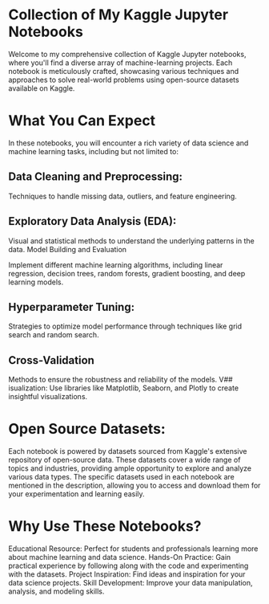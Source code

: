 # Collection of My Kaggle Jupyter Notebooks

Welcome to my comprehensive collection of Kaggle Jupyter notebooks, where you'll find a diverse array of machine-learning projects. Each notebook is meticulously crafted, showcasing various techniques and approaches to solve real-world problems using open-source datasets available on Kaggle.

# What You Can Expect
In these notebooks, you will encounter a rich variety of data science and machine learning tasks, including but not limited to:

## Data Cleaning and Preprocessing:
Techniques to handle missing data, outliers, and feature engineering.

## Exploratory Data Analysis (EDA):
Visual and statistical methods to understand the underlying patterns in the data.
Model Building and Evaluation

Implement different machine learning algorithms, including linear regression, decision trees, random forests, gradient boosting, and deep learning models.

## Hyperparameter Tuning:
Strategies to optimize model performance through techniques like grid search and random search.
## Cross-Validation
Methods to ensure the robustness and reliability of the models.
V## isualization: 
Use libraries like Matplotlib, Seaborn, and Plotly to create insightful visualizations.

# Open Source Datasets:
Each notebook is powered by datasets sourced from Kaggle's extensive repository of open-source data. These datasets cover a wide range of topics and industries, providing ample opportunity to explore and analyze various data types. The specific datasets used in each notebook are mentioned in the description, allowing you to access and download them for your experimentation and learning easily.

# Why Use These Notebooks?
Educational Resource: Perfect for students and professionals learning more about machine learning and data science.
Hands-On Practice: Gain practical experience by following along with the code and experimenting with the datasets.
Project Inspiration: Find ideas and inspiration for your data science projects.
Skill Development: Improve your data manipulation, analysis, and modeling skills.
